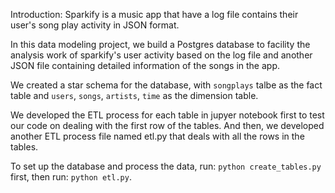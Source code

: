 Introduction: Sparkify is a music app that have a log file contains their user's song play activity in JSON format.

In this data modeling project, we build a Postgres database to facility the analysis work of sparkify's user activity based on the log file and another JSON file containing detailed information of the songs in the app.

We created a star schema for the database, with `songplays` talbe as the fact table and `users`, `songs`, `artists`, `time` as the dimension table. 

We developed the ETL process for each table in jupyer notebook first to test our code on dealing with the first row of the tables. And then, we developed another ETL process file named etl.py that deals with all the rows in the tables.



To set up the database and process the data, run: `python create_tables.py` first, then run: `python etl.py`.